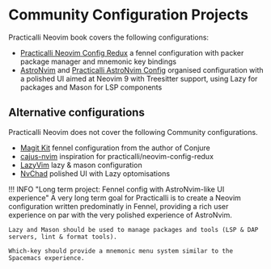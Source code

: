 # Community Configuration Projects

Practicalli Neovim book covers the following configurations:

- [Practicalli Neovim Config Redux](https://github.com/practicalli/neovim-config-redux) a fennel configuration with packer package manager and mnemonic key bindings
- [AstroNvim](https://github.com/AstroNvim/AstroNvim) and [Practicalli AstroNvim Config](https://github.com/practicalli/astronvim-config) organised configuration with a polished UI aimed at Neovim 9 with Treesitter support, using Lazy for packages and  Mason for LSP components


## Alternative configurations

Practicalli Neovim does not cover the following Community configurations.

- [Magit Kit](https://github.com/Olical/magic-kit) fennel configuration from the author of Conjure
- [cajus-nvim](https://github.com/rafaeldelboni/cajus-nvim) inspiration for practicalli/neovim-config-redux
- [LazyVim](https://www.lazyvim.org/) lazy & mason configuration
- [NvChad](https://github.com/NvChad/NvChad) polished UI with Lazy optomisations

!!! INFO "Long term project: Fennel config with AstroNvim-like UI experience"
    A very long term goal for Practicalli is to create a Neovim configuration written predominatly in Fennel, providing a rich user experience on par with the very polished experience of AstroNvim.

    Lazy and Mason should be used to manage packages and tools (LSP & DAP servers, lint & format tools).

    Which-key should provide a mnemonic menu system similar to the Spacemacs experience.
